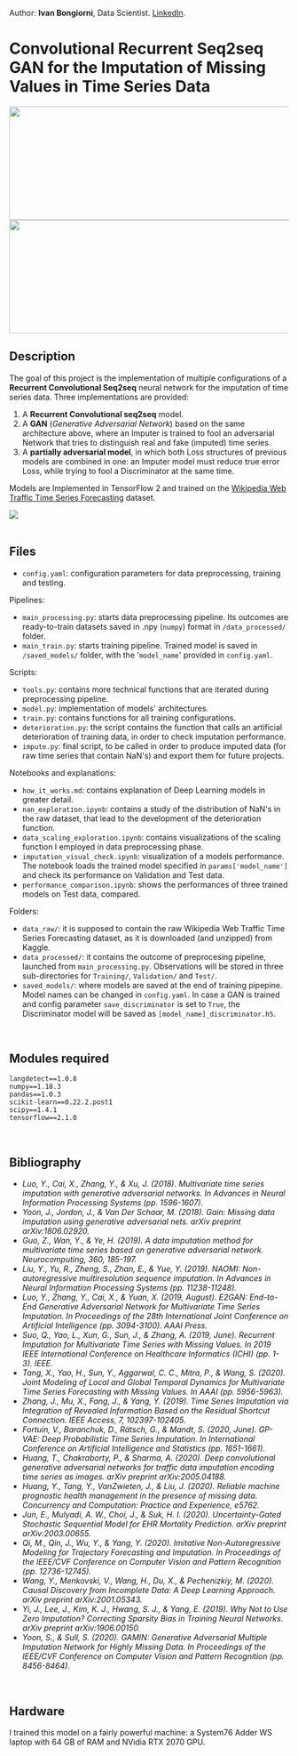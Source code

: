 Author: **Ivan Bongiorni**, Data Scientist. [LinkedIn](https://www.linkedin.com/in/ivan-bongiorni-b8a583164/).

# Convolutional Recurrent Seq2seq GAN for the Imputation of Missing Values in Time Series Data

<a href="url" align="center"><img src="https://github.com/IvanBongiorni/GAN-RNN_Timeseries-imputation/blob/master/utils/imputation_example_00.png" align="center" height="204" width="800" ></a>
<a href="url" align="center"><img src="https://github.com/IvanBongiorni/GAN-RNN_Timeseries-imputation/blob/master/utils/imputation_example_02.png" align="center" height="204" width="800" ></a>

## Description

The goal of this project is the implementation of multiple configurations of a **Recurrent Convolutional Seq2seq** neural network for the imputation of time series data. Three implementations are provided:

1. A **Recurrent Convolutional seq2seq** model.
2. A **GAN** (*Generative Adversarial Network*) based on the same architecture above, where an Imputer is trained to fool an adversarial Network that tries to distinguish real and fake (imputed) time series.
3. A **partially adversarial model**, in which both Loss structures of previous models are combined in one: an Imputer model must reduce true error Loss, while trying to fool a Discriminator at the same time.

Models are Implemented in TensorFlow 2 and trained on the [Wikipedia Web Traffic Time Series Forecasting](https://www.kaggle.com/c/web-traffic-time-series-forecasting) dataset.

<div>
  <img src="../utils/performance_comparison_3models.png">
</div>

<br/>

## Files
- `config.yaml`: configuration parameters for data preprocessing, training and testing.

Pipelines:
- `main_processing.py`: starts data preprocessing pipeline. Its outcomes are ready-to-train datasets saved in .npy (`numpy`) format in `/data_processed/` folder.
- `main_train.py`: starts training pipeline. Trained model is saved in `/saved_models/` folder, with the '`model_name`' provided in `config.yaml`.

Scripts:
- `tools.py`: contains more technical functions that are iterated during preprocessing pipeline.
- `model.py`: implementation of models' architectures.
- `train.py`: contains functions for all training configurations.
- `deterioration.py`: the script contains the function that calls an artificial deterioration of training data, in order to check imputation performance.
- `impute.py`: final script, to be called in order to produce imputed data (for raw time series that contain NaN's) and export them for future projects.

Notebooks and explanations:
- `how_it_works.md`: contains explanation of Deep Learning models in greater detail.
- `nan_exploration.ipynb`: contains a study of the distribution of NaN's in the raw dataset, that lead to the development of the deterioration function.
- `data_scaling_exploration.ipynb`: contains visualizations of the scaling function I employed in data preprocessing phase.
- `imputation_visual_check.ipynb`: visualization of a models performance. The notebook loads the trained model specified in `params['model_name']` and check its performance on Validation and Test data.
- `performance_comparison.ipynb`: shows the performances of three trained models on Test data, compared.

Folders:
- `data_raw/`: it is supposed to contain the raw Wikipedia Web Traffic Time Series Forecasting dataset, as it is downloaded (and unzipped) from Kaggle.
- `data_processed/`: it contains the outcome of preprocesing pipeline, launched from `main_processing.py`. Observations will be stored in three sub-directories for `Training/`, `Validation/` and `Test/`.
- `saved_models/`: where models are saved at the end of training pipepine. Model names can be changed in `config.yaml`. In case a GAN is trained and config parameter `save_discriminator` is set to `True`, the Discriminator model will be saved as `[model_name]_discriminator.h5`.

<br/>

## Modules required

```
langdetect==1.0.8
numpy==1.18.3
pandas==1.0.3
scikit-learn==0.22.2.post1
scipy==1.4.1
tensorflow==2.1.0
```
<br/>

## Bibliography
- *Luo, Y., Cai, X., Zhang, Y., & Xu, J. (2018). Multivariate time series imputation with generative adversarial networks. In Advances in Neural Information Processing Systems (pp. 1596-1607).*
- *Yoon, J., Jordon, J., & Van Der Schaar, M. (2018). Gain: Missing data imputation using generative adversarial nets. arXiv preprint arXiv:1806.02920.*
- *Guo, Z., Wan, Y., & Ye, H. (2019). A data imputation method for multivariate time series based on generative adversarial network. Neurocomputing, 360, 185-197.*
- *Liu, Y., Yu, R., Zheng, S., Zhan, E., & Yue, Y. (2019). NAOMI: Non-autoregressive multiresolution sequence imputation. In Advances in Neural Information Processing Systems (pp. 11238-11248).*
- *Luo, Y., Zhang, Y., Cai, X., & Yuan, X. (2019, August). E2GAN: End-to-End Generative Adversarial Network for Multivariate Time Series Imputation. In Proceedings of the 28th International Joint Conference on Artificial Intelligence (pp. 3094-3100). AAAI Press.*
- *Suo, Q., Yao, L., Xun, G., Sun, J., & Zhang, A. (2019, June). Recurrent Imputation for Multivariate Time Series with Missing Values. In 2019 IEEE International Conference on Healthcare Informatics (ICHI) (pp. 1-3). IEEE.*
- *Tang, X., Yao, H., Sun, Y., Aggarwal, C. C., Mitra, P., & Wang, S. (2020). Joint Modeling of Local and Global Temporal Dynamics for Multivariate Time Series Forecasting with Missing Values. In AAAI (pp. 5956-5963).*
- *Zhang, J., Mu, X., Fang, J., & Yang, Y. (2019). Time Series Imputation via Integration of Revealed Information Based on the Residual Shortcut Connection. IEEE Access, 7, 102397-102405.*
- *Fortuin, V., Baranchuk, D., Rätsch, G., & Mandt, S. (2020, June). GP-VAE: Deep Probabilistic Time Series Imputation. In International Conference on Artificial Intelligence and Statistics (pp. 1651-1661).*
- *Huang, T., Chakraborty, P., & Sharma, A. (2020). Deep convolutional generative adversarial networks for traffic data imputation encoding time series as images. arXiv preprint arXiv:2005.04188.*
- *Huang, Y., Tang, Y., VanZwieten, J., & Liu, J. (2020). Reliable machine prognostic health management in the presence of missing data. Concurrency and Computation: Practice and Experience, e5762.*
- *Jun, E., Mulyadi, A. W., Choi, J., & Suk, H. I. (2020). Uncertainty-Gated Stochastic Sequential Model for EHR Mortality Prediction. arXiv preprint arXiv:2003.00655.*
- *Qi, M., Qin, J., Wu, Y., & Yang, Y. (2020). Imitative Non-Autoregressive Modeling for Trajectory Forecasting and Imputation. In Proceedings of the IEEE/CVF Conference on Computer Vision and Pattern Recognition (pp. 12736-12745).*
- *Wang, Y., Menkovski, V., Wang, H., Du, X., & Pechenizkiy, M. (2020). Causal Discovery from Incomplete Data: A Deep Learning Approach. arXiv preprint arXiv:2001.05343.*
- *Yi, J., Lee, J., Kim, K. J., Hwang, S. J., & Yang, E. (2019). Why Not to Use Zero Imputation? Correcting Sparsity Bias in Training Neural Networks. arXiv preprint arXiv:1906.00150.*
- *Yoon, S., & Sull, S. (2020). GAMIN: Generative Adversarial Multiple Imputation Network for Highly Missing Data. In Proceedings of the IEEE/CVF Conference on Computer Vision and Pattern Recognition (pp. 8456-8464).*

<br/>

## Hardware
I trained this model on a fairly powerful machine: a System76 Adder WS laptop with 64 GB of RAM and NVidia RTX 2070 GPU.
